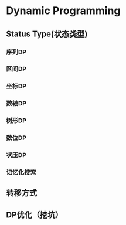 # Dynamic Programming
## Status Type(状态类型)
### 序列DP
### 区间DP
### 坐标DP
### 数轴DP
### 树形DP
### 数位DP
### 状压DP
### 记忆化搜索

## 转移方式 

## DP优化（挖坑）


